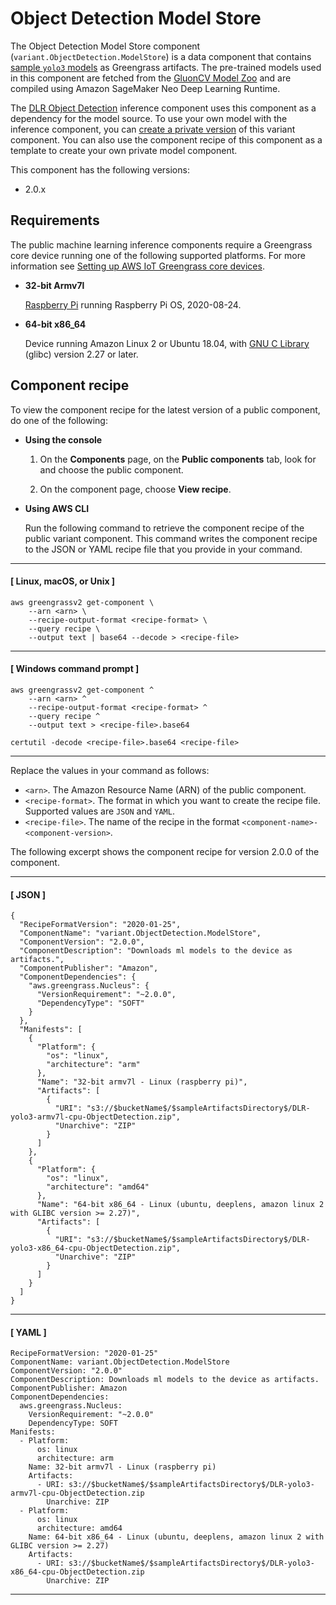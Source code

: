 # Object Detection Model Store<a name="variant-object-detection-component"></a>

The Object Detection Model Store component \(`variant.ObjectDetection.ModelStore`\) is a data component that contains [sample `yolo3` models](https://cv.gluon.ai/model_zoo/detection.html#yolo-v3) as Greengrass artifacts\. The pre\-trained models used in this component are fetched from the [GluonCV Model Zoo](https://cv.gluon.ai/model_zoo/index.html) and are compiled using Amazon SageMaker Neo Deep Learning Runtime\.

The [DLR Object Detection](dlr-object-detection-component.md) inference component uses this component as a dependency for the model source\. To use your own model with the inference component, you can [create a private version](ml-customization.md) of this variant component\. You can also use the component recipe of this component as a template to create your own private model component\. 

This component has the following versions:
+ 2\.0\.x

## Requirements<a name="variant-object-detection-component-requirements"></a><a name="dlr-supported-platforms"></a>

The public machine learning inference components require a Greengrass core device running one of the following supported platforms\. For more information see [Setting up AWS IoT Greengrass core devices](setting-up.md)\.
+ **32\-bit Armv7l**

  [Raspberry Pi](https://www.raspberrypi.org) running Raspberry Pi OS, 2020\-08\-24\.
+ **64\-bit x86\_64**

  Device running Amazon Linux 2 or Ubuntu 18\.04, with [GNU C Library](https://www.gnu.org/software/libc/) \(glibc\) version 2\.27 or later\.

## Component recipe<a name="variant-object-detection-component-recipe"></a><a name="view-component-recipe"></a>

To view the component recipe for the latest version of a public component, do one of the following:
+ **Using the console**

  1. On the **Components** page, on the **Public components** tab, look for and choose the public component\.

  1. On the component page, choose **View recipe**\.
+ **Using AWS CLI**

  Run the following command to retrieve the component recipe of the public variant component\. This command writes the component recipe to the JSON or YAML recipe file that you provide in your command\. 

------
#### [ Linux, macOS, or Unix ]

  ```
  aws greengrassv2 get-component \
      --arn <arn> \
      --recipe-output-format <recipe-format> \
      --query recipe \
      --output text | base64 --decode > <recipe-file>
  ```

------
#### [ Windows command prompt ]

  ```
  aws greengrassv2 get-component ^
      --arn <arn> ^
      --recipe-output-format <recipe-format> ^
      --query recipe ^
      --output text > <recipe-file>.base64
  
  certutil -decode <recipe-file>.base64 <recipe-file>
  ```

------

  Replace the values in your command as follows:
  + `<arn>`\. The Amazon Resource Name \(ARN\) of the public component\. 
  + `<recipe-format>`\. The format in which you want to create the recipe file\. Supported values are `JSON` and `YAML`\.
  + `<recipe-file>`\. The name of the recipe in the format `<component-name>-<component-version>`\. 

The following excerpt shows the component recipe for version 2\.0\.0 of the component\. 

------
#### [ JSON ]

```
{
  "RecipeFormatVersion": "2020-01-25",
  "ComponentName": "variant.ObjectDetection.ModelStore",
  "ComponentVersion": "2.0.0",
  "ComponentDescription": "Downloads ml models to the device as artifacts.",
  "ComponentPublisher": "Amazon",
  "ComponentDependencies": {
    "aws.greengrass.Nucleus": {
      "VersionRequirement": "~2.0.0",
      "DependencyType": "SOFT"
    }
  },
  "Manifests": [
    {
      "Platform": {
        "os": "linux",
        "architecture": "arm"
      },
      "Name": "32-bit armv7l - Linux (raspberry pi)",
      "Artifacts": [
        {
          "URI": "s3://$bucketName$/$sampleArtifactsDirectory$/DLR-yolo3-armv7l-cpu-ObjectDetection.zip",
          "Unarchive": "ZIP"
        }
      ]
    },
    {
      "Platform": {
        "os": "linux",
        "architecture": "amd64"
      },
      "Name": "64-bit x86_64 - Linux (ubuntu, deeplens, amazon linux 2 with GLIBC version >= 2.27)",
      "Artifacts": [
        {
          "URI": "s3://$bucketName$/$sampleArtifactsDirectory$/DLR-yolo3-x86_64-cpu-ObjectDetection.zip",
          "Unarchive": "ZIP"
        }
      ]
    }
  ]
}
```

------
#### [ YAML ]

```
RecipeFormatVersion: "2020-01-25"
ComponentName: variant.ObjectDetection.ModelStore
ComponentVersion: "2.0.0"
ComponentDescription: Downloads ml models to the device as artifacts.
ComponentPublisher: Amazon
ComponentDependencies:
  aws.greengrass.Nucleus:
    VersionRequirement: "~2.0.0"
    DependencyType: SOFT
Manifests:
  - Platform:
      os: linux
      architecture: arm
    Name: 32-bit armv7l - Linux (raspberry pi)
    Artifacts:
      - URI: s3://$bucketName$/$sampleArtifactsDirectory$/DLR-yolo3-armv7l-cpu-ObjectDetection.zip
        Unarchive: ZIP
  - Platform:
      os: linux
      architecture: amd64
    Name: 64-bit x86_64 - Linux (ubuntu, deeplens, amazon linux 2 with GLIBC version >= 2.27)
    Artifacts:
      - URI: s3://$bucketName$/$sampleArtifactsDirectory$/DLR-yolo3-x86_64-cpu-ObjectDetection.zip
        Unarchive: ZIP
```

------